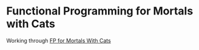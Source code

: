 # Functional Programming for Mortals with Cats

Working through [FP for Mortals With Cats](https://leanpub.com/fpmortals-cats)